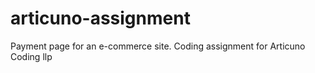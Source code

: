 # articuno-assignment
 Payment page for an e-commerce site. Coding assignment for Articuno Coding llp
